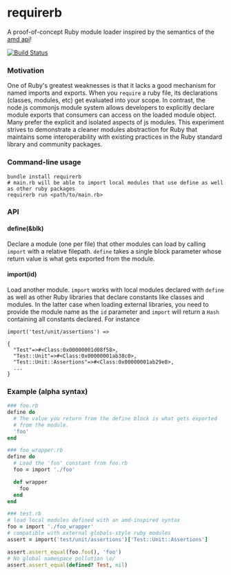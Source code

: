 requirerb
=========

A proof-of-concept Ruby module loader inspired by the semantics of
the [amd api](https://github.com/amdjs/amdjs-api/wiki/AMD)!

[![Build Status](https://travis-ci.org/lambdabaa/requirerb.png?branch=master)](https://travis-ci.org/lambdabaa/requirerb)

### Motivation

One of Ruby's greatest weaknesses is that it lacks a good mechanism
for named imports and exports. When you `require` a ruby file, its
declarations (classes, modules, etc) get evaluated into your scope.
In contrast, the node.js commonjs module system allows developers
to explicitly declare module exports that consumers can access on
the loaded module object. Many prefer the explicit and isolated aspects
of js modules. This experiment strives to demonstrate a cleaner modules
abstraction for Ruby that maintains some interoperability with existing
practices in the Ruby standard library and community packages.

### Command-line usage

```
bundle install requirerb
# main.rb will be able to import local modules that use define as well as other ruby packages
requirerb run <path/to/main.rb>
```

### API

#### define(&blk)

Declare a module (one per file) that other modules can load by calling `import`
with a relative filepath. `define` takes a single block parameter whose return
value is what gets exported from the module.

#### import(id)

Load another module. `import` works with local modules declared with `define` as
well as other Ruby libraries that declare constants like classes and modules. In
the latter case when loading external libraries, you need to provide the module name
as the `id` parameter and `import` will return a `Hash` containing all constants
declared. For instance

```
import('test/unit/assertions') => 

{
  "Test"=>#<Class:0x00000001d08f58>,
  "Test::Unit"=>#<Class:0x00000001ab38c0>,
  "Test::Unit::Assertions"=>#<Class:0x00000001ab29e8>,
  ...
}
```

### Example (alpha syntax)

```rb
### foo.rb
define do
  # The value you return from the define block is what gets exported
  # from the module.
  'foo'
end

### foo_wrapper.rb
define do
  # Load the 'foo' constant from foo.rb
  foo = import './foo'

  def wrapper
    foo
  end
end

### test.rb
# load local modules defined with an amd-inspired syntax
foo = import './foo_wrapper'
# compatible with external globals-style ruby modules
assert = import('test/unit/assertions')['Test::Unit::Assertions']

assert.assert_equal(foo.foo(), 'foo')
# No global namespace pollution \o/
assert.assert_equal(defined? Test, nil)
```
